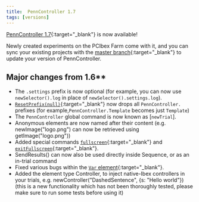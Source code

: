 ```yaml
---
title:  PennController 1.7
tags: [versions]
---
```


[PennController 1.7](https://github.com/PennController/penncontroller/tree/master/releases/1.7){:target="_blank"}
is now available!

Newly created experiments on the PCIbex Farm come with it, and you can sync your
existing projects with the
[master branch](https://github.com/PennController/Sync){:target="_blank"}
to update your version of PennController.

## Major changes from 1.6**

+ The `.settings` prefix is now optional (for example, you can now use `newSelector().log` in place of `newSelector().settings.log`).
+ [`ResetPrefix(null)`]({{site.baseurl}}/commands/global-commands/resetprefix){:target="_blank"} now drops all `PennController.` prefixes (for example,`PennController.Template` becomes just `Template`)
+ The `PennController` global command is now known as [`newTrial`].
+ Anonymous elements are now named after their content (e.g. newImage("logo.png") can now be retrieved using getImage("logo.png"))
+ Added special commands [`fullscreen`]({{site.baseurl}}/commands/special-commands/fullscreen){:target="_blank"} and [`exitFullscreen`]({{site.baseurl}}/commands/special-commands/exitfullscreen){:target="_blank"}.
+ SendResults() can now also be used directly inside Sequence, or as an in-trial command
+ Fixed various bugs within the [`Var` element]({{site.baseurl}}/elements/var){:target="_blank"}.
+ Added the element type Controller, to inject native-Ibex controllers in your trials, e.g. newController("DashedSentence", {s: "Hello world"}) (this is a new functionality which has not been thoroughly tested, please make sure to run some tests before using it)
